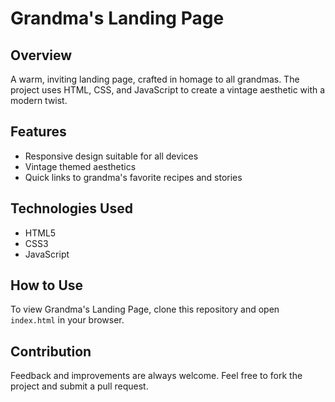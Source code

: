 # Grandma's Landing Page

## Overview
A warm, inviting landing page, crafted in homage to all grandmas. The project uses HTML, CSS, and JavaScript to create a vintage aesthetic with a modern twist.

## Features
- Responsive design suitable for all devices
- Vintage themed aesthetics
- Quick links to grandma's favorite recipes and stories

## Technologies Used
- HTML5
- CSS3
- JavaScript

## How to Use
To view Grandma's Landing Page, clone this repository and open `index.html` in your browser.

## Contribution
Feedback and improvements are always welcome. Feel free to fork the project and submit a pull request.
